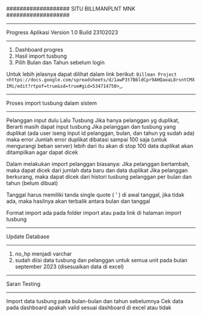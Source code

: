 ###################
SITU BILLMANPLNT MNK
###################



********************************************
Progress Aplikasi Version 1.0 Build 23102023 
********************************************

1. Dashboard progres 
2. Hasil import tusbung
2. Pilih Bulan dan Tahun sebelum login

Untuk lebih jelasnya dapat dilihat dalam link berikut:
`Billman Project
<https://docs.google.com/spreadsheets/d/1awP3t7B6ldCpr9AHQaoaL8rsntCMXIMi/edit?rtpof=true&sd=true#gid=534714750>`_.

**********************************
Proses import tusbung dalam sistem
**********************************

Pelanggan input dulu Lalu Tusbung
Jika hanya pelanggan yg duplikat, Berarti masih dapat input tusbung
Jika pelanggan dan tusbung yang duplikat (ada user iseng input id pelanggan, bulan, dan tahun yg sudah ada) maka error 
Jumlah error duplikat dibatasi sampai 100 saja (untuk mengurangi beban server)
lebih dari itu akan di stop
100 data duplikat akan ditampilkan agar dapat dicek 

Dalam melakukan import pelanggan biasanya:
Jika pelanggan bertambah, maka dapat dicek dari jumlah data baru dan data duplikat
Jika pelanggan berkurang, maka dapat dicek dari histori tusbung pelanggan per bulan dan tahun (belum dibuat)

Tanggal harus memiliki tanda single quote ( ' ) di awal tanggal, 
jika tidak ada, maka hasilnya akan terbalik antara bulan dan tanggal

Format import ada pada folder import atau pada link di halaman import tusbung

***************
Update Database
***************

1. no_hp menjadi varchar
2. sudah diisi data tusbung dan pelanggan untuk semua unit pada bulan september 2023 (disesuaikan data di excel) 

*************
Saran Testing
*************

Import data tusbung pada bulan-bulan dan tahun sebelumnya
Cek data pada dashboard apakah valid sesuai dashboard di excel atau tidak